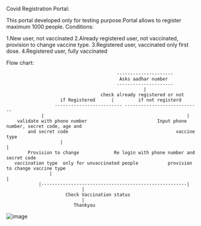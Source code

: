   Covid Registration Portal:
  
  This portal developed only for testing purpose.Portal allows to register maximum 1000 people.
  Conditions:
  
  1.New user, not vaccinated
  2.Already registered user, not vaccinated, provision to change vaccine type.
  3.Registered user, vaccinated only first dose.
  4.Registered user, fully vaccinated
  
  Flow chart:
  
                                             ---------------------
                                              Asks aadhar number
                                             ---------------------
                                                       |
                                       check already registered or not
			            if Registered      |         if not registerd
		              ------------------------- ----------------------------							  
			     |                                                     |
		validate with phone number                          Input phone number, secret code, age and
			and secret code                                        vaccine type
	                    |                                                      |
		    Provision to change				Re login with phone number and secret code
       vaccination type	 only for unvaccinated people			provision to change vaccine type
		            |                                                      |
			    |------------------------------------------------------|    
						        |
					      Check Vaccination status
						        |
						     Thankyou

![image](https://user-images.githubusercontent.com/63492659/151440653-4212b7fd-24d6-4fba-9a36-f0586980b786.png)

